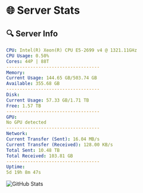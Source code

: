 # 🌐 Server Stats
## 🔍 Server Info
```yaml
CPU: Intel(R) Xeon(R) CPU E5-2699 v4 @ 1321.11GHz
CPU Usage: 0.50%
Cores: 44P | 88T
-----------------------------------
Memory:
Current Usage: 144.65 GB/503.74 GB
Available: 355.68 GB
-----------------------------------
Disk:
Current Usage: 57.33 GB/1.71 TB
Free: 1.57 TB
-----------------------------------
GPU:
No GPU detected
-----------------------------------
Network:
Current Transfer (Sent): 16.04 MB/s
Current Transfer (Received): 128.00 KB/s
Total Sent: 10.48 TB
Total Received: 103.81 GB
-----------------------------------
Uptime:
5d 19h 8m 47s
```
![GitHub Stats](https://img.shields.io/badge/Updated-2025-03-13_16:31:36-blue)